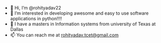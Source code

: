 - 👋 Hi, I’m @rohityadav22
- 👀 I’m interested in developing awesome and easy to use software applications in python!!!!
- 🌱 I have a masters in Information systems from university of Texas at Dallas
- 📫 You can reach me at rohityadav.tcet@gmail.com

<!---
rohityadav22/rohityadav22 is a ✨ special ✨ repository because its `README.md` (this file) appears on your GitHub profile.
You can click the Preview link to take a look at your changes.
--->
